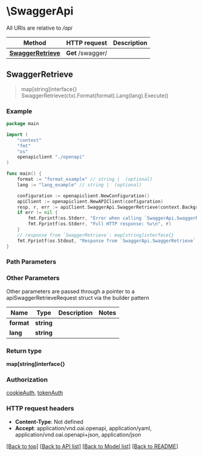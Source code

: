 # \SwaggerApi

All URIs are relative to */api*

Method | HTTP request | Description
------------- | ------------- | -------------
[**SwaggerRetrieve**](SwaggerApi.md#SwaggerRetrieve) | **Get** /swagger/ | 



## SwaggerRetrieve

> map[string]interface{} SwaggerRetrieve(ctx).Format(format).Lang(lang).Execute()





### Example

```go
package main

import (
    "context"
    "fmt"
    "os"
    openapiclient "./openapi"
)

func main() {
    format := "format_example" // string |  (optional)
    lang := "lang_example" // string |  (optional)

    configuration := openapiclient.NewConfiguration()
    apiClient := openapiclient.NewAPIClient(configuration)
    resp, r, err := apiClient.SwaggerApi.SwaggerRetrieve(context.Background()).Format(format).Lang(lang).Execute()
    if err != nil {
        fmt.Fprintf(os.Stderr, "Error when calling `SwaggerApi.SwaggerRetrieve``: %v\n", err)
        fmt.Fprintf(os.Stderr, "Full HTTP response: %v\n", r)
    }
    // response from `SwaggerRetrieve`: map[string]interface{}
    fmt.Fprintf(os.Stdout, "Response from `SwaggerApi.SwaggerRetrieve`: %v\n", resp)
}
```

### Path Parameters



### Other Parameters

Other parameters are passed through a pointer to a apiSwaggerRetrieveRequest struct via the builder pattern


Name | Type | Description  | Notes
------------- | ------------- | ------------- | -------------
 **format** | **string** |  | 
 **lang** | **string** |  | 

### Return type

**map[string]interface{}**

### Authorization

[cookieAuth](../README.md#cookieAuth), [tokenAuth](../README.md#tokenAuth)

### HTTP request headers

- **Content-Type**: Not defined
- **Accept**: application/vnd.oai.openapi, application/yaml, application/vnd.oai.openapi+json, application/json

[[Back to top]](#) [[Back to API list]](../README.md#documentation-for-api-endpoints)
[[Back to Model list]](../README.md#documentation-for-models)
[[Back to README]](../README.md)

